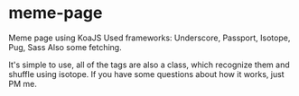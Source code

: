 # meme-page
Meme page using KoaJS
Used frameworks: Underscore, Passport, Isotope, Pug, Sass
Also some fetching.

It's simple to use, all of the tags are also a class, which recognize them and shuffle using isotope.
If you have some questions about how it works, just PM me.
